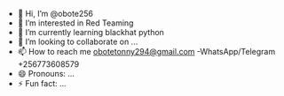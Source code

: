 - 👋 Hi, I’m @obote256
- 👀 I’m interested in Red Teaming 
- 🌱 I’m currently learning blackhat python
- 💞️ I’m looking to collaborate on ...
- 📫 How to reach me obotetonny294@gmail.com
-WhatsApp/Telegram +256773608579
- 😄 Pronouns: ...
- ⚡ Fun fact: ...

<!---
obote256/obote256 is a ✨ special ✨ repository because its `README.md` (this file) appears on your GitHub profile.
You can click the Preview link to take a look at your changes.
--->

